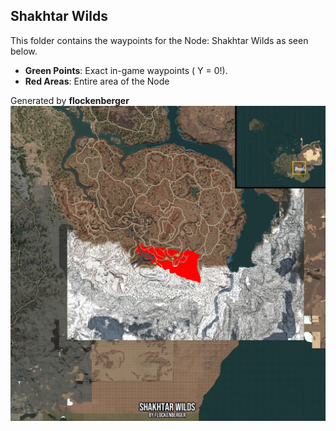 ## Shakhtar Wilds
This folder contains the waypoints for the Node: Shakhtar Wilds as seen below.

- **Green Points**: Exact in-game waypoints ( Y = 0!).
- **Red Areas**: Entire area of the Node

Generated by **flockenberger**
![by_flockenberger](./Preview.webp)